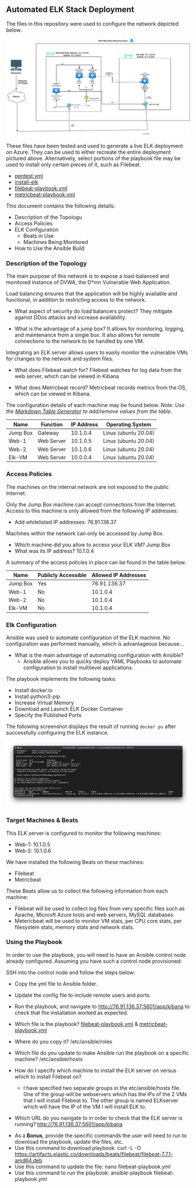 ## Automated ELK Stack Deployment

The files in this repository were used to configure the network depicted below.

![Elkdiagram](Diagrams/Elkdiagram.png)

These files have been tested and used to generate a live ELK deployment on Azure. They can be used to either recreate the entire deployment pictured above. Alternatively, select portions of the playbook file may be used to install only certain pieces of it, such as Filebeat.

  - [pentest.yml](https://github.com/Bryanmillan/Elk-Stack-Project/blob/dcf281101a94b5914b905873237e2488aa2f0459/Ansible/pentest.yml)
  - [install-elk](https://github.com/Bryanmillan/Elk-Stack-Project/blob/dcf281101a94b5914b905873237e2488aa2f0459/Ansible/install-elk.yml)
  - [filebeat-playbook.yml](https://github.com/Bryanmillan/Elk-Stack-Project/blob/dcf281101a94b5914b905873237e2488aa2f0459/Ansible/filebeat-playbook.yml)
  - [metricbeat-playbook.yml](https://github.com/Bryanmillan/Elk-Stack-Project/blob/dcf281101a94b5914b905873237e2488aa2f0459/Ansible/metricbeat-playbook.yml)

This document contains the following details:

- Description of the Topologu
- Access Policies
- ELK Configuration
  - Beats in Use
  - Machines Being Monitored
- How to Use the Ansible Build


### Description of the Topology

The main purpose of this network is to expose a load-balanced and monitored instance of DVWA, the D*mn Vulnerable Web Application.

Load balancing ensures that the application will be highly available and functional, in addition to restricting access to the network.

- What aspect of security do load balancers protect? They mitigate aganist DDos attacks and increase availability.

- What is the advantage of a jump box? It allows for monitoring, logging, and maintenance from a single box. It also allows for remote connections to the network to be handled by one VM.

Integrating an ELK server allows users to easily monitor the vulnerable VMs for changes to the network and system files.

- What does Filebeat watch for? Filebeat watches for log data from the web server, which can be viewed in Kibana

- What does Metricbeat record? Metricbeat records metrics from the OS, which can be viewed in Kibana.

The configuration details of each machine may be found below.
_Note: Use the [Markdown Table Generator](http://www.tablesgenerator.com/markdown_tables) to add/remove values from the table_.

| Name     | Function | IP Address | Operating System |
|----------|----------|------------|------------------|
| Jump Box | Gateway  | 10.1.0.4   |Linux (ubuntu 20.04)            |
| Web-1    |Web Server|      10.1.0.5      |      Linux (ubuntu 20.04)            |
| Web-2    |Web Server|       10.1.0.6     |         Linux (ubuntu 20.04)         |
| Elk-VM|Web Server|    10.0.0.4        |        Linux (ubuntu 20.04)          |

### Access Policies

The machines on the internal network are not exposed to the public Internet. 

Only the Jump Box machine can accept connections from the Internet. Access to this machine is only allowed from the following IP addresses:

- Add whitelisted IP addresses: 76.91.136.37

Machines within the network can only be accessed by Jump Box.

- Which machine did you allow to access your ELK VM? Jump Box
-  What was its IP address? 10.1.0.4

A summary of the access policies in place can be found in the table below.

| Name     | Publicly Accessible | Allowed IP Addresses |
|----------|---------------------|----------------------|
|   Jump Box    | Yes | 76.91.136.37 |
|    Web-1      | No | 10.1.0.4 |
|    Web-2      | No | 10.1.0.4 |
|   Elk-VM      | No | 10.1.0.4 |

### Elk Configuration

Ansible was used to automate configuration of the ELK machine. No configuration was performed manually, which is advantageous because...

* What is the main advantage of automating configuration with Ansible? 
	* Ansible allows you to quicky deploy YAML Playbooks to automate configuration to install multilevel applications.

The playbook implements the following tasks:

* Install docker.io
* Install python3-pip
* Increase Virtual Memory
* Download and Launch ELK Docker Container
* Specify the Published Ports

The following screenshot displays the result of running `docker ps` after successfully configuring the ELK instance.

![Dockerps](Images/Dockerps.png)

### Target Machines & Beats
This ELK server is configured to monitor the following machines:

- Web-1: 10.1.0.5
- Web-2: 10.1.0.6

We have installed the following Beats on these machines:

- Filebeat
- Metricbeat

These Beats allow us to collect the following information from each machine:

- Filebeat will be used to collect log files from very specific files such as Apache, Microsft Azure tools and web servers, MySQL databases.
- Metericbeat will be used to monitor VM stats, per CPU core stats, per filesystem stats, memory stats and network stats.

### Using the Playbook
In order to use the playbook, you will need to have an Ansible control node already configured. Assuming you have such a control node provisioned: 

SSH into the control node and follow the steps below:

- Copy the yml file to Ansible folder.
- Update the config file to include remote users and ports.
- Run the playbook, and navigate to http://76.91.136.37:5601/app/kibana to check that the installation worked as expected.

- Which file is the playbook? [filebeat-playbook.yml](https://github.com/Bryanmillan/Elk-Stack-Project/blob/dcf281101a94b5914b905873237e2488aa2f0459/Ansible/filebeat-playbook.yml) & [metricbeat-playbook.yml](https://github.com/Bryanmillan/Elk-Stack-Project/blob/dcf281101a94b5914b905873237e2488aa2f0459/Ansible/metricbeat-playbook.yml)
- Where do you copy it? /etc/ansible/roles
- Which file do you update to make Ansible run the playbook on a specific machine? /etc/ansible/hosts
- How do I specify which machine to install the ELK server on versus which to install Filebeat on? 
	- I have specified two separate groups in the etc/ansible/hosts file. One of the group will be webservers which has the IPs of the 2 VMs that I will install Filebeat to. The other group is named ELKserver which will have the IP of the VM I will install ELK to.
- Which URL do you navigate to in order to check that the ELK server is running? http://76.91.136.37:5601/app/kibana

* As a **Bonus**, provide the specific commands the user will need to run to download the playbook, update the files, etc. 
* Use this command to download playbook: curl -L -O https://artifacts.elastic.co/downloads/beats/filebeat/filebeat-7.7.1-amd64.deb
* Use this command to update the file: nano filebeat-playbook.yml
* Use this command to run the playbook: ansible-playbook filebeat-playbook.yml
